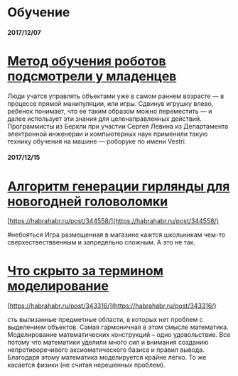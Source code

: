 # Обучение

#### 2017/12/07

# [Метод обучения роботов подсмотрели у младенцев](https://nplus1.ru/news/2017/12/06/vestri)

Люди учатся управлять объектами уже в самом раннем возрасте — в процессе прямой манипуляции, или игры. Сдвинув игрушку влево, ребенок понимает, что ее таким образом можно переместить — и далее использует эти знания для целенаправленных действий. Программисты из Беркли при участии Сергея Левина из Департамента электронной инженерии и компьютерных наук применили такую технику обучения на машине — роборуке по имени Vestri.

#### 2017/12/15

# [Алгоритм генерации гирлянды для новогодней головоломки](https://habrahabr.ru/post/344558/)

[https://habrahabr.ru/post/344558/](https://habrahabr.ru/post/344558/)

\#небояться Игра размещенная в магазине кажтся школьникам чем-то сверхествестввенным и запредельно сложным. А это не так.

# [Что скрыто за термином моделирование](https://habrahabr.ru/post/343316/)

[https://habrahabr.ru/post/343316/](https://habrahabr.ru/post/343316/)

сть вылизанные предметные области, в которых нет проблем с выделением объектов. Самая гармоничная в этом смысле математика. Моделирование математических конструкций – одно удовольствие. Все потому что математики уделили много сил и внимания созданию непротиворечивого аксиоматического базиса и правил вывода. Благодаря этому математика моделируется крайне легко. То же касается физики \(не считая нерешенных проблем\).

